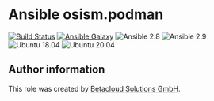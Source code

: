 # Ansible osism.podman

[![Build Status](https://travis-ci.org/osism/ansible-podman.svg?branch=master)](https://travis-ci.org/osism/ansible-podman)
[![Ansible Galaxy](https://img.shields.io/badge/Ansible%20Galaxy-osism.podman-blue.svg)](https://galaxy.ansible.com/osism/podman/)
![Ansible 2.8](https://img.shields.io/badge/Ansible-2.8-green.png?style=flat)
![Ansible 2.9](https://img.shields.io/badge/Ansible-2.9-green.png?style=flat)
![Ubuntu 18.04](https://img.shields.io/badge/Ubuntu-18.04-orange.png?style=flat)
![Ubuntu 20.04](https://img.shields.io/badge/Ubuntu-20.04-orange.png?style=flat)

Author information
------------------

This role was created by [Betacloud Solutions GmbH](https://www.betacloud-solutions.de).
